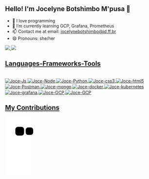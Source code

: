 ## Hello! I'm Jocelyne Botshimbo M'pusa 👋

- 🔭 I love programming
- 🌱 I’m currently learning GCP, Grafana, Prometheus
- 📫 Contact me at email: jocelynebotshimbo@id.ff.br
- 😄 Pronouns: she/her

<div>
  <a href="https://beacons.ai/JocelyneBotshimbo">
  <img height="180em" src="https://github-readme-stats.vercel.app/api?username=JocelyneBotshimbo&show_icons=true&theme=dracula&include_all_commits=true&count_private=true"/>  
  <img height="180em" src="https://github-readme-stats.vercel.app/api/top-langs/?username=JocelyneBotshimbo&layout=compact&langs_count=16&theme=dracula"/>
</div>

## Languages-Frameworks-Tools 

<div style="display: inline_block"><br>
  
  <img align= "center" alt="Joce-Js" height="30" width="40" src="https://cdn.jsdelivr.net/gh/devicons/devicon@latest/icons/javascript/javascript-plain.svg"/> 
  <img align= "center" alt="Joce-Node" height="30" width="40" src="https://cdn.jsdelivr.net/gh/devicons/devicon@latest/icons/nodejs/nodejs-plain-wordmark.svg"/> 
  <img align= "center" alt="Joce-Python" height="40" width="40" src="https://cdn.jsdelivr.net/gh/devicons/devicon@latest/icons/python/python-original-wordmark.svg"/> 
  <img align= "center" alt="Joce-css3" height="40" width="40" src="https://cdn.jsdelivr.net/gh/devicons/devicon@latest/icons/css3/css3-plain-wordmark.svg"/>
  <img align= "center" alt="Joce-html5" height="40" width="40" src="https://cdn.jsdelivr.net/gh/devicons/devicon@latest/icons/html5/html5-plain-wordmark.svg"/>
  <img align= "center" alt="Joce-Postman" height="80" width="80" src="https://cdn.jsdelivr.net/gh/devicons/devicon@latest/icons/postman/postman-original-wordmark.svg"/> 
  <img align= "center" alt="Joce-mongo" height="50" width="50" src="https://cdn.jsdelivr.net/gh/devicons/devicon@latest/icons/mongodb/mongodb-plain-wordmark.svg"/>
  <img align= "center" alt="Joce-docker" height="50" width="50" src="https://cdn.jsdelivr.net/gh/devicons/devicon@latest/icons/docker/docker-original-wordmark.svg"/>
  <img align= "center" alt="Joce-kubernetes" height="50" width="50" src="https://cdn.jsdelivr.net/gh/devicons/devicon@latest/icons/kubernetes/kubernetes-plain-wordmark.svg"/>
  <img align= "center" alt="Joce-grafana" height="40" width="40" src="https://cdn.jsdelivr.net/gh/devicons/devicon@latest/icons/grafana/grafana-plain-wordmark.svg"/>
  <img align= "center" alt="Joce-GCP" height="90" width="90" src="https://cdn.jsdelivr.net/gh/devicons/devicon@latest/icons/googlecloud/googlecloud-original-wordmark.svg"/>
  <img align= "center" alt="Joce-GCP" height="40" width="40" src="https://cdn.jsdelivr.net/gh/devicons/devicon@latest/icons/vscode/vscode-original-wordmark.svg"/>

</div>

## My Contributions
          
![snake gif](https://github.com/JocelyneBotshimbo/jocelynebotshimbo/blob/output/github-contribution-grid-snake.svg)
           
       
          
          

  
      
               
  


